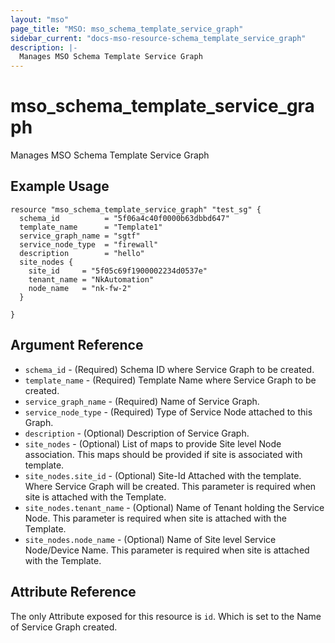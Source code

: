 ```yaml
---
layout: "mso"
page_title: "MSO: mso_schema_template_service_graph"
sidebar_current: "docs-mso-resource-schema_template_service_graph"
description: |-
  Manages MSO Schema Template Service Graph
---
```


# mso_schema_template_service_graph #

Manages MSO Schema Template Service Graph

## Example Usage ##

```hcl
resource "mso_schema_template_service_graph" "test_sg" {
  schema_id          = "5f06a4c40f0000b63dbbd647"
  template_name      = "Template1"
  service_graph_name = "sgtf"
  service_node_type  = "firewall"
  description        = "hello"
  site_nodes {
    site_id     = "5f05c69f1900002234d0537e"
    tenant_name = "NkAutomation"
    node_name   = "nk-fw-2"
  }

}

```

## Argument Reference ##
* `schema_id` - (Required) Schema ID where Service Graph to be created.
* `template_name` - (Required) Template Name where Service Graph to be created.
* `service_graph_name` - (Required) Name of Service Graph.
* `service_node_type` - (Required) Type of Service Node attached to this Graph.
* `description` - (Optional) Description of Service Graph.
* `site_nodes` - (Optional) List of maps to provide Site level Node association. This maps should be provided if site is associated with template.
* `site_nodes.site_id` - (Optional) Site-Id Attached with the template. Where Service Graph will be created. This parameter is required when site is attached with the Template.
* `site_nodes.tenant_name` - (Optional) Name of Tenant holding the Service Node. This parameter is required when site is attached with the Template.
* `site_nodes.node_name` - (Optional) Name of Site level Service Node/Device Name. This parameter is required when site is attached with the Template.

## Attribute Reference ##

The only Attribute exposed for this resource is `id`. Which is set to the Name of Service Graph created.
